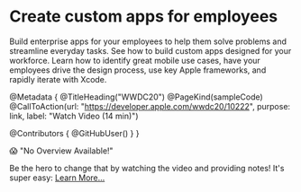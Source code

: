 # Create custom apps for employees

Build enterprise apps for your employees to help them solve problems and streamline everyday tasks. See how to build custom apps designed for your workforce. Learn how to identify great mobile use cases, have your employees drive the design process, use key Apple frameworks, and rapidly iterate with Xcode.

@Metadata {
   @TitleHeading("WWDC20")
   @PageKind(sampleCode)
   @CallToAction(url: "https://developer.apple.com/wwdc20/10222", purpose: link, label: "Watch Video (14 min)")

   @Contributors {
      @GitHubUser(<replace this with your GitHub handle>)
   }
}

😱 "No Overview Available!"

Be the hero to change that by watching the video and providing notes! It's super easy:
 [Learn More…](https://wwdcnotes.com/documentation/wwdcnotes/contributing)

